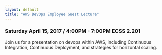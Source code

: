 ```yaml
---
layout: default
title: "AWS DevOps Employee Guest Lecture"
---
```


### Saturday April 15, 2017 / 4:00PM - 7:00PM ECSS 2.201

Join us for a presentation on devops within AWS, including Continuous Integration, Continuous Deployment, and strategies for horizontal scaling.
